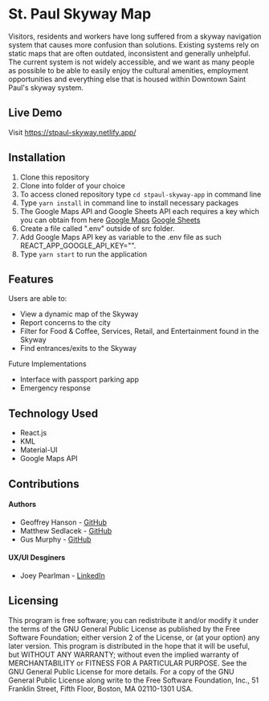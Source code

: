 # St. Paul Skyway Map

Visitors, residents and workers have long suffered from a skyway navigation system that causes more confusion than solutions. Existing systems rely on static maps that are often outdated, inconsistent and generally unhelpful. The current system is not widely accessible, and we want as many people as possible to be able to easily enjoy the cultural amenities, employment opportunities and everything else that is housed within Downtown Saint Paul's skyway system.

## Live Demo

Visit https://stpaul-skyway.netlify.app/

## Installation

1. Clone this repository
2. Clone into folder of your choice
3. To access cloned repository type `cd stpaul-skyway-app` in command line
4. Type `yarn install` in command line to install necessary packages
5. The Google Maps API and Google Sheets API each requires a key which you can obtain from here [Google Maps](https://developers.google.com/maps/documentation/javascript/overview) [Google Sheets](https://developers.google.com/sheets/api)
6. Create a file called ".env" outside of src folder.
7. Add Google Maps API key as variable to the .env file as such REACT_APP_GOOGLE_API_KEY="<yourKey>".
8. Type `yarn start` to run the application

## Features

Users are able to:

- View a dynamic map of the Skyway
- Report concerns to the city
- Filter for Food & Coffee, Services, Retail, and Entertainment found in the Skyway
- Find entrances/exits to the Skyway

Future Implementations

- Interface with passport parking app
- Emergency response

## Technology Used

- React.js
- KML
- Material-UI
- Google Maps API

## Contributions

#### Authors

- Geoffrey Hanson - [GitHub](https://github.com/GeoffreyHanson)
- Matthew Sedlacek - [GitHub](https://github.com/matthewsedlacek)
- Gus Murphy - [GitHub](https://github.com/gusbmurphy)

#### UX/UI Desginers

- Joey Pearlman - [LinkedIn](https://www.linkedin.com/in/joeypearlman/)

## Licensing

This program is free software; you can redistribute it and/or modify it under the terms of the GNU General Public License as published by the Free Software Foundation; either version 2 of the License, or (at your option) any later version.
This program is distributed in the hope that it will be useful, but WITHOUT ANY WARRANTY; without even the implied warranty of MERCHANTABILITY or FITNESS FOR A PARTICULAR PURPOSE. See the GNU General Public License for more details.
For a copy of the GNU General Public License along write to the Free Software Foundation, Inc., 51 Franklin Street, Fifth Floor, Boston, MA 02110-1301 USA.
